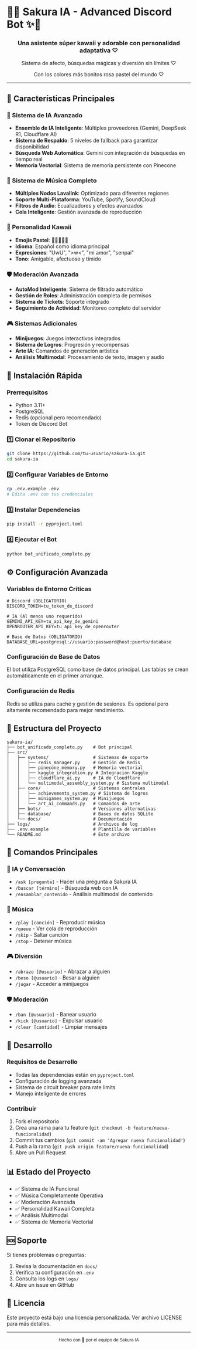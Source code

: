 # 🌸✨ Sakura IA - Advanced Discord Bot ✨🌸

<div align="center">
  <h3>Una asistente súper kawaii y adorable con personalidad adaptativa ♡</h3>
  <p>Sistema de afecto, búsquedas mágicas y diversión sin límites ♡</p>
  <p>Con los colores más bonitos rosa pastel del mundo ♡</p>
</div>

---

## 🌟 Características Principales

### 🤖 Sistema de IA Avanzado
- **Ensemble de IA Inteligente**: Múltiples proveedores (Gemini, DeepSeek R1, Cloudflare AI)
- **Sistema de Respaldo**: 5 niveles de fallback para garantizar disponibilidad
- **Búsqueda Web Automática**: Gemini con integración de búsquedas en tiempo real
- **Memoria Vectorial**: Sistema de memoria persistente con Pinecone

### 🎵 Sistema de Música Completo
- **Múltiples Nodos Lavalink**: Optimizado para diferentes regiones
- **Soporte Multi-Plataforma**: YouTube, Spotify, SoundCloud
- **Filtros de Audio**: Ecualizadores y efectos avanzados
- **Cola Inteligente**: Gestión avanzada de reproducción

### 🌸 Personalidad Kawaii
- **Emojis Pastel**: 🌸✨💖🥺💫
- **Idioma**: Español como idioma principal
- **Expresiones**: "UwU", ">w<", "mi amor", "senpai"
- **Tono**: Amigable, afectuoso y tímido

### 🛡️ Moderación Avanzada
- **AutoMod Inteligente**: Sistema de filtrado automático
- **Gestión de Roles**: Administración completa de permisos
- **Sistema de Tickets**: Soporte integrado
- **Seguimiento de Actividad**: Monitoreo completo del servidor

### 🎮 Sistemas Adicionales
- **Minijuegos**: Juegos interactivos integrados
- **Sistema de Logros**: Progresión y recompensas
- **Arte IA**: Comandos de generación artística
- **Análisis Multimodal**: Procesamiento de texto, imagen y audio

## 🚀 Instalación Rápida

### Prerrequisitos
- Python 3.11+
- PostgreSQL
- Redis (opcional pero recomendado)
- Token de Discord Bot

### 1️⃣ Clonar el Repositorio
```bash
git clone https://github.com/tu-usuario/sakura-ia.git
cd sakura-ia
```

### 2️⃣ Configurar Variables de Entorno
```bash
cp .env.example .env
# Edita .env con tus credenciales
```

### 3️⃣ Instalar Dependencias
```bash
pip install -r pyproject.toml
```

### 4️⃣ Ejecutar el Bot
```bash
python bot_unificado_completo.py
```

## ⚙️ Configuración Avanzada

### Variables de Entorno Críticas
```env
# Discord (OBLIGATORIO)
DISCORD_TOKEN=tu_token_de_discord

# IA (Al menos uno requerido)
GEMINI_API_KEY=tu_api_key_de_gemini
OPENROUTER_API_KEY=tu_api_key_de_openrouter

# Base de Datos (OBLIGATORIO)
DATABASE_URL=postgresql://usuario:password@host:puerto/database
```

### Configuración de Base de Datos
El bot utiliza PostgreSQL como base de datos principal. Las tablas se crean automáticamente en el primer arranque.

### Configuración de Redis
Redis se utiliza para caché y gestión de sesiones. Es opcional pero altamente recomendado para mejor rendimiento.

## 📁 Estructura del Proyecto

```
sakura-ia/
├── bot_unificado_completo.py    # Bot principal
├── src/
│   ├── systems/                 # Sistemas de soporte
│   │   ├── redis_manager.py     # Gestión de Redis
│   │   ├── pinecone_memory.py   # Memoria vectorial
│   │   ├── kaggle_integration.py # Integración Kaggle
│   │   ├── cloudflare_ai.py     # IA de Cloudflare
│   │   └── multimodal_assembly_system.py # Sistema multimodal
│   ├── core/                    # Sistemas centrales
│   │   ├── achievements_system.py # Sistema de logros
│   │   ├── minigames_system.py  # Minijuegos
│   │   └── art_ai_commands.py   # Comandos de arte
│   ├── bots/                    # Versiones alternativas
│   ├── database/                # Bases de datos SQLite
│   └── docs/                    # Documentación
├── logs/                        # Archivos de log
├── .env.example                 # Plantilla de variables
└── README.md                    # Este archivo
```

## 🎯 Comandos Principales

### 🤖 IA y Conversación
- `/ask [pregunta]` - Hacer una pregunta a Sakura IA
- `/buscar [término]` - Búsqueda web con IA
- `/ensamblar_contenido` - Análisis multimodal de contenido

### 🎵 Música
- `/play [canción]` - Reproducir música
- `/queue` - Ver cola de reproducción
- `/skip` - Saltar canción
- `/stop` - Detener música

### 🎮 Diversión
- `/abrazo [@usuario]` - Abrazar a alguien
- `/beso [@usuario]` - Besar a alguien
- `/jugar` - Acceder a minijuegos

### 🛡️ Moderación
- `/ban [@usuario]` - Banear usuario
- `/kick [@usuario]` - Expulsar usuario
- `/clear [cantidad]` - Limpiar mensajes

## 🔧 Desarrollo

### Requisitos de Desarrollo
- Todas las dependencias están en `pyproject.toml`
- Configuración de logging avanzada
- Sistema de circuit breaker para rate limits
- Manejo inteligente de errores

### Contribuir
1. Fork el repositorio
2. Crea una rama para tu feature (`git checkout -b feature/nueva-funcionalidad`)
3. Commit tus cambios (`git commit -am 'Agregar nueva funcionalidad'`)
4. Push a la rama (`git push origin feature/nueva-funcionalidad`)
5. Abre un Pull Request

## 📊 Estado del Proyecto

- ✅ Sistema de IA Funcional
- ✅ Música Completamente Operativa
- ✅ Moderación Avanzada
- ✅ Personalidad Kawaii Completa
- ✅ Análisis Multimodal
- ✅ Sistema de Memoria Vectorial

## 🆘 Soporte

Si tienes problemas o preguntas:
1. Revisa la documentación en `docs/`
2. Verifica tu configuración en `.env`
3. Consulta los logs en `logs/`
4. Abre un issue en GitHub

## 📄 Licencia

Este proyecto está bajo una licencia personalizada. Ver archivo LICENSE para más detalles.

---

<div align="center">
  <sub>Hecho con 💖 por el equipo de Sakura IA</sub>
</div>
